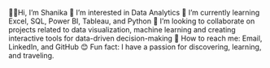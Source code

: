 🖐🏾Hi, I’m Shanika 
👀 I’m interested in Data Analytics 
🌟 I’m currently learning Excel, SQL, Power BI, Tableau, and Python
🤗 I’m looking to collaborate on projects related to data visualization, machine learning and creating interactive tools for data-driven decision-making
🛜 How to reach me: Email, LinkedIn, and GitHub
😊 Fun fact: I have a passion for discovering, learning, and traveling.

<!---
shanderson10/shanderson10 is a ✨ special ✨ repository because its `README.md` (this file) appears on your GitHub profile.
You can click the Preview link to take a look at your changes.
--->
